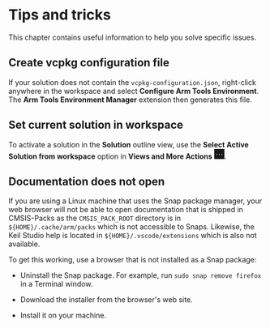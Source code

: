 # Tips and tricks

This chapter contains useful information to help you solve specific issues.

## Create vcpkg configuration file

If your solution does not contain the `vcpkg-configuration.json`, right-click anywhere in the workspace and select
**Configure Arm Tools Environment**. The **Arm Tools Environment Manager** extension then generates this file.

## Set current solution in workspace

To activate a solution in the **Solution** outline view, use the **Select Active Solution from workspace** option in
**Views and More Actions** ![Views and More Actions icon](./images/more-actions-icon.png).

## Documentation does not open

If you are using a Linux machine that uses the Snap package manager, your web browser will not be able to open
documentation that is shipped in CMSIS-Packs as the `CMSIS_PACK_ROOT` directory is in `${HOME}/.cache/arm/packs` which
is not accessible to Snaps. Likewise, the Keil Studio help is located in `${HOME}/.vscode/extensions` which is also not
available.

To get this working, use a browser that is not installed as a Snap package:

- Uninstall the Snap package. For example, run `sudo snap remove firefox` in a Terminal window.

- Download the installer from the browser's web site.

- Install it on your machine.
